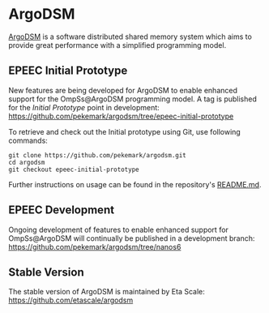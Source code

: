 # ArgoDSM

[ArgoDSM](https://www.it.uu.se/research/project/argo) is a software distributed
shared memory system which aims to provide great performance with a simplified
programming model.


## EPEEC Initial Prototype

New features are being developed for ArgoDSM to enable enhanced support for the OmpSs@ArgoDSM programming model.
A tag is published for the *Initial Prototype* point in development:  
https://github.com/pekemark/argodsm/tree/epeec-initial-prototype

To retrieve and check out the Initial prototype using Git, use following commands:
```
git clone https://github.com/pekemark/argodsm.git
cd argodsm
git checkout epeec-initial-prototype
```
Further instructions on usage can be found in the repository's [README.md](https://github.com/pekemark/argodsm/blob/epeec-initial-prototype/README.md).


## EPEEC Development

Ongoing development of features to enable enhanced support for OmpSs@ArgoDSM will continually be published in a development branch:  
https://github.com/pekemark/argodsm/tree/nanos6


## Stable Version

The stable version of ArgoDSM is maintained by Eta Scale:  
https://github.com/etascale/argodsm
